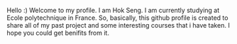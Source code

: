 Hello :) Welcome to my profile. 
I am Hok Seng. I am currently studying at Ecole polytechnique in France. So, basically, this github profile is created to share all of my past
project and some interesting courses that i have taken. I hope you could get benifits from it. 

<!---
senghok510/senghok510 is a ✨ special ✨ repository because its `README.md` (this file) appears on your GitHub profile.
You can click the Preview link to take a look at your changes.
--->
